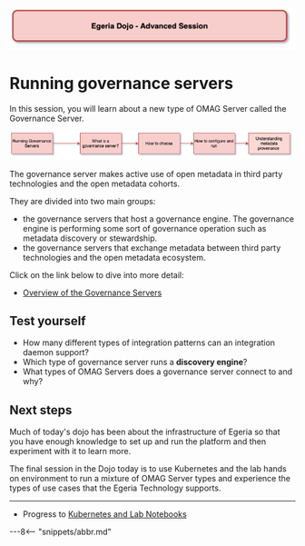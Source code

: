 <!-- SPDX-License-Identifier: CC-BY-4.0 -->
<!-- Copyright Contributors to the ODPi Egeria project 2020. -->

![Red - Advanced sessions](egeria-dojo-session-coding-red-advanced-session.png)

# Running governance servers

In this session, you will learn about a new type of OMAG Server called the Governance Server.

![Governance Server Content](egeria-dojo-day-1-3-3-2-running-governance-servers.png)

The governance server makes active use of open metadata in third party technologies and the open metadata cohorts.

They are divided into two main groups:
* the governance servers that host a governance engine. 
The governance engine is performing some sort of governance operation such as metadata discovery or stewardship.
* the governance servers that exchange metadata between third party technologies and the open metadata ecosystem.

Click on the link below to dive into more detail:

* [Overview of the Governance Servers](/concepts/omag-server)

## Test yourself

* How many different types of integration patterns can an integration daemon support?
* Which type of governance server runs a **discovery engine**?
* What types of OMAG Servers does a governance server connect to and why?

## Next steps

Much of today's dojo has been about the infrastructure of Egeria so that you have enough knowledge to set up and
run the platform and then experiment with it to learn more.
 
The final session in the Dojo today is to use Kubernetes and the lab hands on environment
to run a mixture of OMAG Server types and experience the types of use cases that the Egeria
Technology supports.

----
* Progress to [Kubernetes and Lab Notebooks](egeria-dojo-day-1-3-3-3-kubernetes-and-labs.md)

---8<-- "snippets/abbr.md"